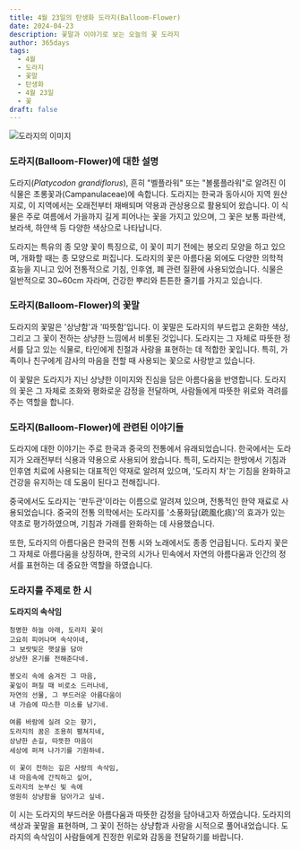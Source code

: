 ```yaml
---
title: 4월 23일의 탄생화 도라지(Balloom-Flower)
date: 2024-04-23
description: 꽃말과 이야기로 보는 오늘의 꽃 도라지
author: 365days
tags:
  - 4월
  - 도라지
  - 꽃말
  - 탄생화
  - 4월 23일
  - 꽃
draft: false
---
```



![도라지의 이미지](https://cdn.pixabay.com/photo/2018/11/30/16/48/bellflower-flower-3848146_1280.jpg#center)


### 도라지(Balloom-Flower)에 대한 설명

도라지(*Platycodon grandiflorus*), 흔히 "벨플라워" 또는 "볼룸플라워"로 알려진 이 식물은 초롱꽃과(Campanulaceae)에 속합니다. 도라지는 한국과 동아시아 지역 원산지로, 이 지역에서는 오래전부터 재배되며 약용과 관상용으로 활용되어 왔습니다. 이 식물은 주로 여름에서 가을까지 길게 피어나는 꽃을 가지고 있으며, 그 꽃은 보통 파란색, 보라색, 하얀색 등 다양한 색상으로 나타납니다.

도라지는 특유의 종 모양 꽃이 특징으로, 이 꽃이 피기 전에는 봉오리 모양을 하고 있으며, 개화할 때는 종 모양으로 퍼집니다. 도라지의 꽃은 아름다움 외에도 다양한 의학적 효능을 지니고 있어 전통적으로 기침, 인후염, 폐 관련 질환에 사용되었습니다. 식물은 일반적으로 30~60cm 자라며, 건강한 뿌리와 튼튼한 줄기를 가지고 있습니다.

### 도라지(Balloom-Flower)의 꽃말

도라지의 꽃말은 '상냥함'과 '따뜻함'입니다. 이 꽃말은 도라지의 부드럽고 온화한 색상, 그리고 그 꽃이 전하는 상냥한 느낌에서 비롯된 것입니다. 도라지는 그 자체로 따뜻한 정서를 담고 있는 식물로, 타인에게 친절과 사랑을 표현하는 데 적합한 꽃입니다. 특히, 가족이나 친구에게 감사의 마음을 전할 때 사용되는 꽃으로 사랑받고 있습니다.

이 꽃말은 도라지가 지닌 상냥한 이미지와 진심을 담은 아름다움을 반영합니다. 도라지의 꽃은 그 자체로 조화와 평화로운 감정을 전달하며, 사람들에게 따뜻한 위로와 격려를 주는 역할을 합니다.

### 도라지(Balloom-Flower)에 관련된 이야기들

도라지에 대한 이야기는 주로 한국과 중국의 전통에서 유래되었습니다. 한국에서는 도라지가 오래전부터 식용과 약용으로 사용되어 왔습니다. 특히, 도라지는 한방에서 기침과 인후염 치료에 사용되는 대표적인 약재로 알려져 있으며, '도라지 차'는 기침을 완화하고 건강을 유지하는 데 도움이 된다고 전해집니다.

중국에서도 도라지는 '판두관'이라는 이름으로 알려져 있으며, 전통적인 한약 재료로 사용되었습니다. 중국의 전통 의학에서는 도라지를 '소풍화담(疏風化痰)'의 효과가 있는 약초로 평가하였으며, 기침과 가래를 완화하는 데 사용했습니다.

또한, 도라지의 아름다움은 한국의 전통 시와 노래에서도 종종 언급됩니다. 도라지 꽃은 그 자체로 아름다움을 상징하며, 한국의 시가나 민속에서 자연의 아름다움과 인간의 정서를 표현하는 데 중요한 역할을 하였습니다.

### 도라지를 주제로 한 시

**도라지의 속삭임**

```
청명한 하늘 아래, 도라지 꽃이  
고요히 피어나며 속삭이네,  
그 보랏빛은 햇살을 담아  
상냥한 온기를 전해준다네.

봉오리 속에 숨겨진 그 마음,  
꽃잎이 펴질 때 비로소 드러나네,  
자연의 선물, 그 부드러운 아름다움이  
내 가슴에 따스한 미소를 남기네.

여름 바람에 실려 오는 향기,  
도라지의 꿈은 조용히 펼쳐지네,  
상냥한 손길, 따뜻한 마음이  
세상에 퍼져 나가기를 기원하네.

이 꽃이 전하는 깊은 사랑의 속삭임,  
내 마음속에 간직하고 싶어,  
도라지의 눈부신 빛 속에  
영원히 상냥함을 담아가고 싶네.
```

이 시는 도라지의 부드러운 아름다움과 따뜻한 감정을 담아내고자 하였습니다. 도라지의 색상과 꽃말을 표현하며, 그 꽃이 전하는 상냥함과 사랑을 시적으로 풀어내었습니다. 도라지의 속삭임이 사람들에게 진정한 위로와 감동을 전달하기를 바랍니다.


